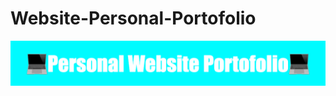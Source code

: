 # Website-Personal-Portofolio
![image alt](https://github.com/SzaboBoris/Website-Personal-Portofolio/blob/a15446dfabbcf1854860c21fe974f677258d2852/Personal_Website_Portofolio%20(1).png)
